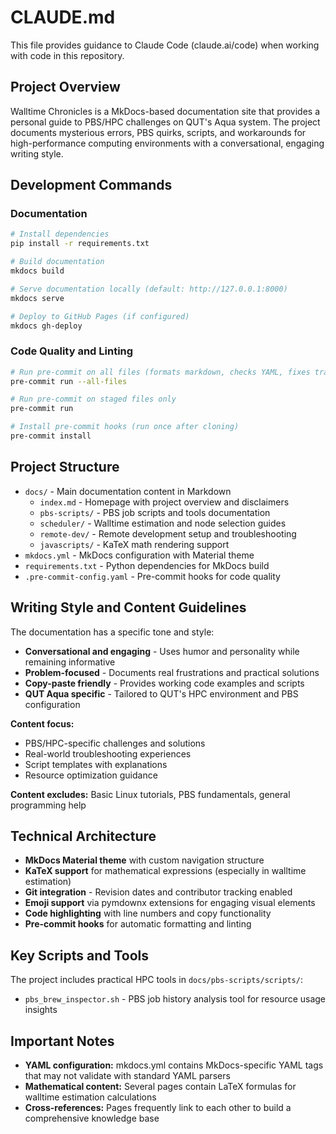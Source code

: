 # CLAUDE.md

This file provides guidance to Claude Code (claude.ai/code) when working with code in this repository.

## Project Overview

Walltime Chronicles is a MkDocs-based documentation site that provides a personal guide to PBS/HPC challenges on QUT's Aqua system. The project documents mysterious errors, PBS quirks, scripts, and workarounds for high-performance computing environments with a conversational, engaging writing style.

## Development Commands

### Documentation

```bash
# Install dependencies
pip install -r requirements.txt

# Build documentation
mkdocs build

# Serve documentation locally (default: http://127.0.0.1:8000)
mkdocs serve

# Deploy to GitHub Pages (if configured)
mkdocs gh-deploy
```

### Code Quality and Linting

```bash
# Run pre-commit on all files (formats markdown, checks YAML, fixes trailing whitespace)
pre-commit run --all-files

# Run pre-commit on staged files only
pre-commit run

# Install pre-commit hooks (run once after cloning)
pre-commit install
```

## Project Structure

- `docs/` - Main documentation content in Markdown
  - `index.md` - Homepage with project overview and disclaimers
  - `pbs-scripts/` - PBS job scripts and tools documentation
  - `scheduler/` - Walltime estimation and node selection guides
  - `remote-dev/` - Remote development setup and troubleshooting
  - `javascripts/` - KaTeX math rendering support
- `mkdocs.yml` - MkDocs configuration with Material theme
- `requirements.txt` - Python dependencies for MkDocs build
- `.pre-commit-config.yaml` - Pre-commit hooks for code quality

## Writing Style and Content Guidelines

The documentation has a specific tone and style:

- **Conversational and engaging** - Uses humor and personality while remaining informative
- **Problem-focused** - Documents real frustrations and practical solutions
- **Copy-paste friendly** - Provides working code examples and scripts
- **QUT Aqua specific** - Tailored to QUT's HPC environment and PBS configuration

**Content focus:**

- PBS/HPC-specific challenges and solutions
- Real-world troubleshooting experiences
- Script templates with explanations
- Resource optimization guidance

**Content excludes:** Basic Linux tutorials, PBS fundamentals, general programming help

## Technical Architecture

- **MkDocs Material theme** with custom navigation structure
- **KaTeX support** for mathematical expressions (especially in walltime estimation)
- **Git integration** - Revision dates and contributor tracking enabled
- **Emoji support** via pymdownx extensions for engaging visual elements
- **Code highlighting** with line numbers and copy functionality
- **Pre-commit hooks** for automatic formatting and linting

## Key Scripts and Tools

The project includes practical HPC tools in `docs/pbs-scripts/scripts/`:

- `pbs_brew_inspector.sh` - PBS job history analysis tool for resource usage insights

## Important Notes

- **YAML configuration:** mkdocs.yml contains MkDocs-specific YAML tags that may not validate with standard YAML parsers
- **Mathematical content:** Several pages contain LaTeX formulas for walltime estimation calculations
- **Cross-references:** Pages frequently link to each other to build a comprehensive knowledge base
